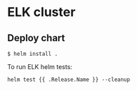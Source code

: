 # ELK cluster

## Deploy chart
```console
$ helm install .
```

To run ELK helm tests:

    helm test {{ .Release.Name }} --cleanup
